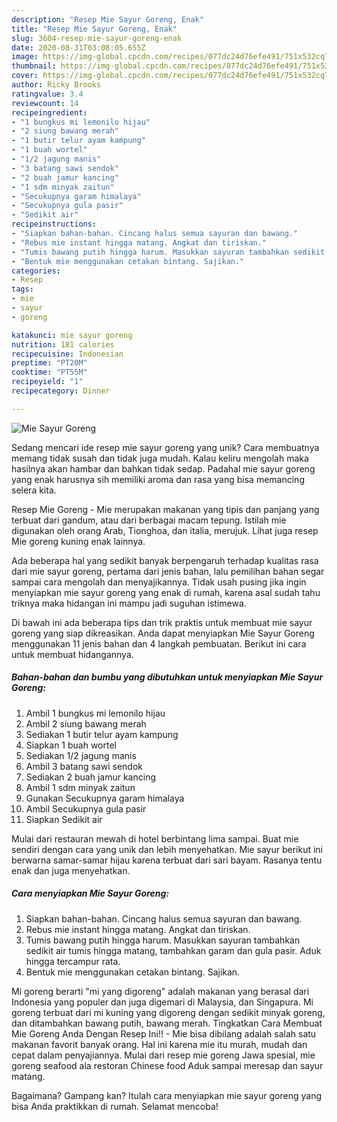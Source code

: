 ```yaml
---
description: "Resep Mie Sayur Goreng, Enak"
title: "Resep Mie Sayur Goreng, Enak"
slug: 3604-resep-mie-sayur-goreng-enak
date: 2020-08-31T03:08:05.655Z
image: https://img-global.cpcdn.com/recipes/077dc24d76efe491/751x532cq70/mie-sayur-goreng-foto-resep-utama.jpg
thumbnail: https://img-global.cpcdn.com/recipes/077dc24d76efe491/751x532cq70/mie-sayur-goreng-foto-resep-utama.jpg
cover: https://img-global.cpcdn.com/recipes/077dc24d76efe491/751x532cq70/mie-sayur-goreng-foto-resep-utama.jpg
author: Ricky Brooks
ratingvalue: 3.4
reviewcount: 14
recipeingredient:
- "1 bungkus mi lemonilo hijau"
- "2 siung bawang merah"
- "1 butir telur ayam kampung"
- "1 buah wortel"
- "1/2 jagung manis"
- "3 batang sawi sendok"
- "2 buah jamur kancing"
- "1 sdm minyak zaitun"
- "Secukupnya garam himalaya"
- "Secukupnya gula pasir"
- "Sedikit air"
recipeinstructions:
- "Siapkan bahan-bahan. Cincang halus semua sayuran dan bawang."
- "Rebus mie instant hingga matang. Angkat dan tiriskan."
- "Tumis bawang putih hingga harum. Masukkan sayuran tambahkan sedikit air tumis hingga matang, tambahkan garam dan gula pasir. Aduk hingga tercampur rata."
- "Bentuk mie menggunakan cetakan bintang. Sajikan."
categories:
- Resep
tags:
- mie
- sayur
- goreng

katakunci: mie sayur goreng 
nutrition: 181 calories
recipecuisine: Indonesian
preptime: "PT20M"
cooktime: "PT55M"
recipeyield: "1"
recipecategory: Dinner

---
```



![Mie Sayur Goreng](https://img-global.cpcdn.com/recipes/077dc24d76efe491/751x532cq70/mie-sayur-goreng-foto-resep-utama.jpg)

Sedang mencari ide resep mie sayur goreng yang unik? Cara membuatnya memang tidak susah dan tidak juga mudah. Kalau keliru mengolah maka hasilnya akan hambar dan bahkan tidak sedap. Padahal mie sayur goreng yang enak harusnya sih memiliki aroma dan rasa yang bisa memancing selera kita.

Resep Mie Goreng - Mie merupakan makanan yang tipis dan panjang yang terbuat dari gandum, atau dari berbagai macam tepung. Istilah mie digunakan oleh orang Arab, Tionghoa, dan italia, merujuk. Lihat juga resep Mie goreng kuning enak lainnya.

Ada beberapa hal yang sedikit banyak berpengaruh terhadap kualitas rasa dari mie sayur goreng, pertama dari jenis bahan, lalu pemilihan bahan segar sampai cara mengolah dan menyajikannya. Tidak usah pusing jika ingin menyiapkan mie sayur goreng yang enak di rumah, karena asal sudah tahu triknya maka hidangan ini mampu jadi suguhan istimewa.


Di bawah ini ada beberapa tips dan trik praktis untuk membuat mie sayur goreng yang siap dikreasikan. Anda dapat menyiapkan Mie Sayur Goreng menggunakan 11 jenis bahan dan 4 langkah pembuatan. Berikut ini cara untuk membuat hidangannya.

<!--inarticleads1-->

##### Bahan-bahan dan bumbu yang dibutuhkan untuk menyiapkan Mie Sayur Goreng:

1. Ambil 1 bungkus mi lemonilo hijau
1. Ambil 2 siung bawang merah
1. Sediakan 1 butir telur ayam kampung
1. Siapkan 1 buah wortel
1. Sediakan 1/2 jagung manis
1. Ambil 3 batang sawi sendok
1. Sediakan 2 buah jamur kancing
1. Ambil 1 sdm minyak zaitun
1. Gunakan Secukupnya garam himalaya
1. Ambil Secukupnya gula pasir
1. Siapkan Sedikit air


Mulai dari restauran mewah di hotel berbintang lima sampai. Buat mie sendiri dengan cara yang unik dan lebih menyehatkan. Mie sayur berikut ini berwarna samar-samar hijau karena terbuat dari sari bayam. Rasanya tentu enak dan juga menyehatkan. 

<!--inarticleads2-->

##### Cara menyiapkan Mie Sayur Goreng:

1. Siapkan bahan-bahan. Cincang halus semua sayuran dan bawang.
1. Rebus mie instant hingga matang. Angkat dan tiriskan.
1. Tumis bawang putih hingga harum. Masukkan sayuran tambahkan sedikit air tumis hingga matang, tambahkan garam dan gula pasir. Aduk hingga tercampur rata.
1. Bentuk mie menggunakan cetakan bintang. Sajikan.


Mi goreng berarti &#34;mi yang digoreng&#34; adalah makanan yang berasal dari Indonesia yang populer dan juga digemari di Malaysia, dan Singapura. Mi goreng terbuat dari mi kuning yang digoreng dengan sedikit minyak goreng, dan ditambahkan bawang putih, bawang merah. Tingkatkan Cara Membuat Mie Goreng Anda Dengan Resep Ini!! - Mie bisa dibilang adalah salah satu makanan favorit banyak orang. Hal ini karena mie itu murah, mudah dan cepat dalam penyajiannya. Mulai dari resep mie goreng Jawa spesial, mie goreng seafood ala restoran Chinese food Aduk sampai meresap dan sayur matang. 

Bagaimana? Gampang kan? Itulah cara menyiapkan mie sayur goreng yang bisa Anda praktikkan di rumah. Selamat mencoba!
